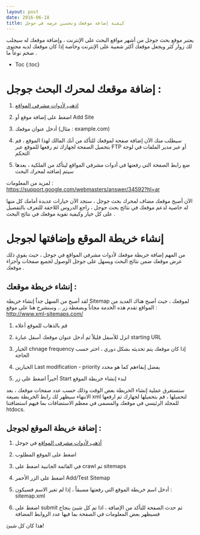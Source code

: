 ```yaml
---
layout: post
date: 2016-06-18
title: كيفية إضافة موقعك وتحسين عرضه في جوجل
---
```


يعتبر موقع بحث جوجل من أشهر مواقع البحث على الإنترنت ، وإضافة موقعك له سيجلب لك زوار كثر ويجعل موقعك أكثر شعبية على الإنترنت وخاصة إذا كان موقعك لديه محتوى ضخم نوعاً ما .

* Toc
{:toc}

# إضافة موقعك لمحرك البحث جوجل :


1. [اذهب ﻷدوات مشرفي المواقع](https://www.google.com/webmasters/tools/)

2. اضغط على إضافة موقع أو Add Site

3. أدخل عنوان موقعك (مثال : example.com)

4. سيطلب منك الآن إضافة صفحة لموقعك للتأكد من أنك المالك لهذا الموقع ، قم بتحميل الصفحة لجهازك ثم رفعها للموقع عبر FTP أو عبر مدير الملفات في لوحة التحكم

5. ضع رابط الصفحة التي رفعتها في أدوات مشرفي المواقع ليتأكد من الملكية ، بعدها سيتم إضافته لمحرك البحث


لمزيد من المعلومات : <https://support.google.com/webmasters/answer/34592?hl=ar>


الآن أصبح موقعك مضاف لمحرك بحث جوجل ، ستجد الآن خيارات عديدة أمامك كل منها له خاصية لدعم موقعك في نتائج بحث جوجل ، راجع الدروس اللاحقة للتعرف بالتفصيل على كل خيار وكيفية تقوية موقعك في نتائج البحث .

# إنشاء خريطة الموقع وإضافتها لجوجل

من المهم إضافة خريطة موقعك ﻷدوات مشرفي المواقع في جوجل ، حيث يقوي ذلك عرض موقعك ضمن نتائج البحث ويسهل على جوجل الوصول لجميع صفحات وأجزاء موقعك .


## إنشاء خريطة موقعك :


لقد أصبح من السهل جداً إنشاء خريطة Sitemap لموقعك ، حيث أصبح هناك العديد من المواقع تقدم هذه الخدمة مجاناً وبضغطة زر .. وسنشرح هنا على موقع :
<http://www.xml-sitemaps.com/>


1. قم بالذهاب للموقع أعلاه

2. انزل للأسفل قليلاً ثم أدخل عنوان موقعك أسفل عبارة starting URL

3. الخيار chnage frequency إذا كان موقعك يتم تحديثه بشكل دوري ، اختر حسب الحاجة

4. الخيارين Last modification - priority يفضل إبقاءهم كما هو محدد

5. أخيراً اضغط على زر Start لبدء إنشاء خريطة الموقع


ستستغرق عملية إنشاء الخريطة بعض الوقت وذلك حسب عدد صفحات موقعك ، بعد الانتهاء سيظهر لك رابط الخريطة بصيغة xml لتحميلها ، قم بتحميلها لجهازك ثم ارفعها للمجلد الرئيسي في موقعك والمسمى في معظم الاستضافات بما فيهم استضافتنا htdocs.


## إضافة خريطة الموقع لجوجل :


1. [أذهب ﻷدوات مشرفي المواقع](https://www.google.com/webmasters/tools/) في جوجل

2. اضغط على الموقع المطلوب

3. في القائمة الجانبية اضغط على crawl ثم sitemaps

4. اضغط على الزر الأحمر Add/Test Sitemap

5. أدخل اسم خريطة الموقع التي رفعتها مسبقاً ، إذا لم تغير الاسم فسيكون : sitemap.xml

6. اضغط على submit ثم حدث الصفحة للتأكد من الإضافة ، اذا تم كل شيئ بنجاح فسيظهر بعض المعلومات في الصفحة بما فيها عدد الروابط المضافة


هذا كان كل شيئ!



